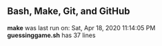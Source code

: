 ## Bash, Make, Git, and GitHub  
**make** was last run on: Sat, Apr 18, 2020 11:14:05 PM  
**guessinggame.sh** has 37 lines  

